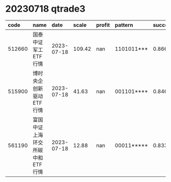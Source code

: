 
# 20230718 qtrade3
 | code | name | date | scale | profit | pattern | success_rate | success_cnt | fund_cnt | 
 | :----- | :----- | :----- | :----- | :----- | :----- | :----- | :----- | :----- | 
 | 512660 | 国泰中证军工ETF行情 | 2023-07-18 | 109.42 | nan | 1101011*** | 0.8666666666666667 | 13 | 15 | 
 | 515900 | 博时央企创新驱动ETF行情 | 2023-07-18 | 41.63 | nan | 001101**** | 0.8461538461538461 | 11 | 13 | 
 | 561190 | 富国中证上海环交所碳中和ETF行情 | 2023-07-18 | 12.88 | nan | 00011***** | 0.8333333333333334 | 10 | 12 | 
